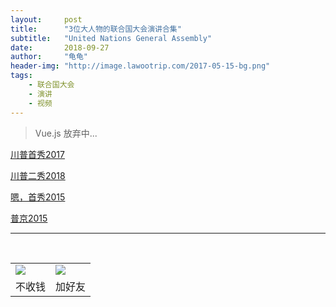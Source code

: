 ```yaml
---
layout:     post
title:      "3位大人物的联合国大会演讲合集"
subtitle:   "United Nations General Assembly"
date:       2018-09-27
author:     "龟龟"
header-img: "http://image.lawootrip.com/2017-05-15-bg.png"
tags:
    - 联合国大会
    - 演讲
    - 视频
---
```


>Vue.js 放弃中...


[川普首秀2017](http://image.lawootrip.com/Trump-UN-70th.MP4)

[川普二秀2018](http://image.lawootrip.com/Trump-UN-72th.MP4)

[嗯，首秀2015](http://image.lawootrip.com/Xi-UN-70th.MP4)

[普京2015](http://image.lawootrip.com/Putin-UN-70th.MP4)

<!-- <iframe 
    width="800" 
    height="450"
    src="http://image.lawootrip.com/2-%E8%A2%AB%E8%A7%A3%E8%81%8C%E7%9A%84%E5%90%8D%E5%B0%86-videoplayback.MP4"
    frameborder="0" 
    allowfullscreen>
</iframe> -->
----
<br />
<table border="0">
    <tr border="0">
        <td>
            <img src="http://image.lawootrip.com/0%20%2837%29.gif">
        </td>
        <td>
            <img src="http://image.lawootrip.com/1490924677.png">
        </td>
    </tr>
    <tr>
        <td style="text-align:center">
            <span>不收钱</span>
        </td>
        <td style="text-align:center">
            <span>加好友</span>
        </td>
    </tr>
</table>
